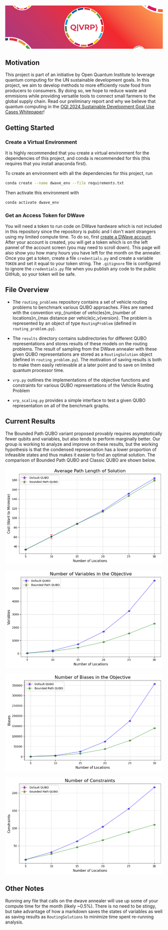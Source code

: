 

![title](images/qvrp_logo.png)

## Motivation
This project is part of an initiative by Open Quantum Institute to leverage quantum computing for the UN sustainable development goals. In this project, we aim to develop methods to more efficiently route food from producers to consumers. By doing so, we hope to reduce waste and emmisions while providing versatile tools to connect small farmers to the global supply chain. Read our preliminary report and why we believe that quantum computing in the [OQI 2024 Sustainable Development Goal Use Cases Whitepaper](https://lnkd.in/dGjVEHHt)!

## Getting Started

### Create a Virtual Environment

It is highly recommended that you create a virtual environment for the dependencies of this project, and conda is recommended for this (this requires that you install anaconda first).

To create an environment with all the dependencies for this project, run

```bash
conda create --name dwave_env --file requirements.txt
```

Then activate this environment with

```bash
conda activate dwave_env
```

### Get an Access Token for DWave

You will need a token to run code on DWave hardware which is not included in this repository since the repository is public and I don't want strangers using my limited compute time. To do so, first [create a DWave account](https://www.dwavesys.com/solutions-and-products/ocean/). After your account is created, you will get a token which is on the left pannel of the account screen (you may need to scroll down). This page will also show you how many hours you have left for the month on the annealer. Once you get a token, create a file ```credentials.py``` and create a variable ```TOKEN``` and set it equal to your token string. The ```.gitignore``` file is configured to ignore the ```credentials.py``` file when you publish any code to the public GitHub, so your token will be safe. 

## File Overview
* The ```routing_problems``` repository contains a set of vehicle routing problems to benchmark various QUBO approaches. Files are named with the convention vrp_{number of vehicles}m_{number of locations}n_{max distance per vehicle}c_v{version}. The problem is represented by an object of type ```RoutingProblem``` (defined in ```routing_problem.py```).

* The ```results``` directory contains subdirectories for different QUBO representations and stores results of these models on the routing problems. The result of sampling from the DWave annealer with these given QUBO representations are stored as a ```RoutingSolution``` object (defined in ```routing_problem.py```). The motivation of saving results is both to make them easily retrievable at a later point and to save on limited quantum processor time.

* ```vrp.py``` outlines the implementations of the objective functions and constraints for various QUBO representations of the Vehicle Routing Problem

* ```vrp_scaling.py``` provides a simple interface to test a given QUBO representation on all of the benchmark graphs.

## Current Results

The Bounded Path QUBO variant proposed provably requires asymptotically fewer qubits and variables, but also tends to perform marginally better. Our group is working to analyze and improve on these results, but the working hypothesis is that the condensed represenation has a lower proportion of infeasible states and thus makes it easier to find an optimal solution. The comparison of Bounded Path QUBO and Classic QUBO are shown below.


![Path Length](images/solution_path_length.png)

![Variables](images/num_variables.png)

![Biases](images/num_biases.png)

![Constraints](images/num_constraints.png)

## Other Notes
Running any file that calls on the dwave annealer will use up some of your compute time for the month (likely ~0.5%). There is no need to be stingy, but take advantage of how a markdown saves the states of variables as well as saving results as ```RoutingSolutions``` to minimize time spent re-running analysis.